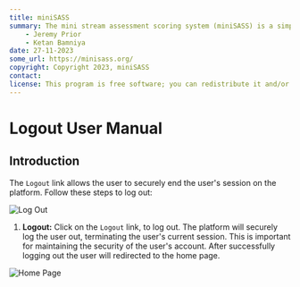 ```yaml
---
title: miniSASS
summary: The mini stream assessment scoring system (miniSASS) is a simple and accessible citizen science tool for monitoring the water quality and health of stream and river systems. You collect a sample of aquatic macroinvertebrates (small, but large enough to see animals with no internal skeletons) from a site in a stream or river. The community of these aquatic macroinvertebrates present then tells you about the water quality and health of the stream or river based on the concept that different groups of aquatic macroinvertebrates have different tolerances and sensitivities to disturbance and pollution.
    - Jeremy Prior
    - Ketan Bamniya
date: 27-11-2023
some_url: https://minisass.org/
copyright: Copyright 2023, miniSASS
contact:
license: This program is free software; you can redistribute it and/or modify it under the terms of the GNU Affero General Public License as published by the Free Software Foundation; either version 3 of the License, or (at your option) any later version.
---
```


# Logout User Manual

## Introduction

The `Logout` link allows the user to securely end the user's session on the platform. Follow these steps to log out:

![Log Out](./img/logout-1.png)

1. **Logout:** Click on the `Logout` link, to log out. The platform will securely log the user out, terminating the user's current session. This is important for maintaining the security of the user's account. After successfully logging out the user will redirected to the home page.

![Home Page](./img/logout-2.png)
